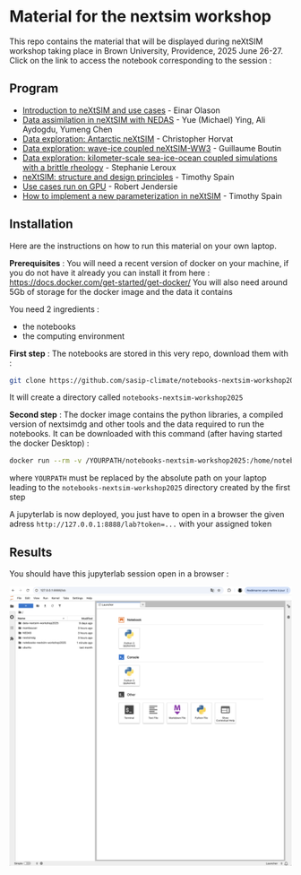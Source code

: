 # Material for the nextsim workshop

This repo contains the material that will be displayed during neXtSIM workshop taking place in Brown University, Providence, 2025 June 26-27.
Click on the link to access the notebook corresponding to the session :

## Program

  - [Introduction to neXtSIM and use cases](nextsimdg) - Einar Olason
  - [Data assimilation in neXtSIM with NEDAS](assimilation/demo-osse.ipynb) - Yue (Michael) Ying, Ali Aydogdu, Yumeng Chen
  - [Data exploration: Antarctic neXtSIM](antarctic/README.md) - Christopher Horvat
  - [Data exploration: wave-ice coupled neXtSIM-WW3](ww3-nextsim/tutorial_ww3-nextsim.ipynb) - Guillaume Boutin
  - [Data exploration: kilometer-scale sea-ice-ocean coupled simulations with a brittle rheology](hires-bbm/README.md) - Stephanie Leroux
  - [neXtSIM: structure and design principles](nextsim-structure/README.md) - Timothy Spain
  - [Use cases run on GPU](nextsimdg-gpu/README.md) - Robert Jendersie
  - [How to implement a new parameterization in neXtSIM](nextsim-param/README.md) - Timothy Spain

## Installation

Here are the instructions on how to run this material on your own laptop.

**Prerequisites** : You will need a recent version of docker on your machine, if you do not have it already you can install it from here : https://docs.docker.com/get-started/get-docker/
You will also need around 5Gb of storage for the docker image and the data it contains

You need 2 ingredients :
  - the notebooks
  - the computing environment


**First step** : The notebooks are stored in this very repo, download them with : 

```bash
git clone https://github.com/sasip-climate/notebooks-nextsim-workshop2025.git
```

It will create a directory called `notebooks-nextsim-workshop2025`

**Second step** : The docker image contains the python libraries, a compiled version of nextsimdg and other tools and the data required to run the notebooks. It can be downloaded with this command (after having started the docker Desktop) :

```bash
docker run --rm -v /YOURPATH/notebooks-nextsim-workshop2025:/home/notebooks-nextsim-workshop2025 -p 8888:8888 quay.io/auraoupa/nextsim-workshop:215195fdbcf0 
```

where `YOURPATH` must be replaced by the absolute path on your laptop leading to the `notebooks-nextsim-workshop2025` directory created by the first step

A jupyterlab is now deployed, you just have to open in a browser the given adress `http://127.0.0.1:8888/lab?token=...` with your assigned token

## Results

You should have this jupyterlab session open in a browser :

![](docker-pic.png)
